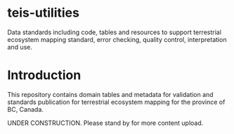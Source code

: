 # teis-utilities
Data standards including code, tables and resources to support terrestrial ecosystem mapping standard, error checking, quality control, interpretation and use.
# Introduction
This repository contains domain tables and metadata for validation and standards publication for terrestrial ecosystem mapping for the province of BC, Canada. 

UNDER CONSTRUCTION. Please stand by for more content upload.
